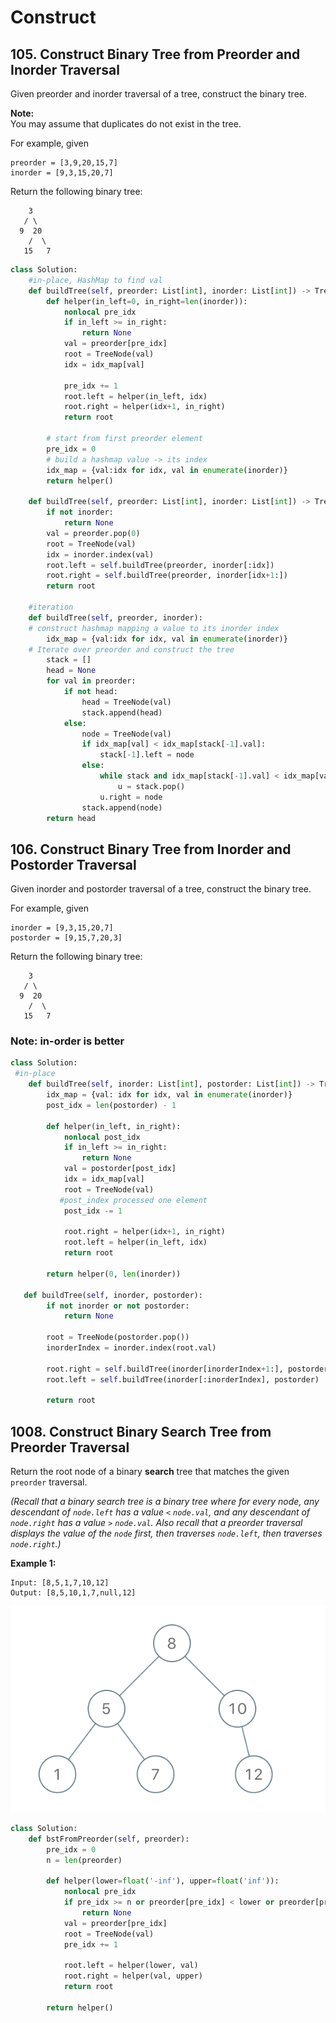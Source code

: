 # Construct

## 105. Construct Binary Tree from Preorder and Inorder Traversal

Given preorder and inorder traversal of a tree, construct the binary tree.

**Note:**  
You may assume that duplicates do not exist in the tree.

For example, given

```text
preorder = [3,9,20,15,7]
inorder = [9,3,15,20,7]
```

Return the following binary tree:

```text
    3
   / \
  9  20
    /  \
   15   7
```

```python
class Solution:
    #in-place, HashMap to find val
    def buildTree(self, preorder: List[int], inorder: List[int]) -> TreeNode:
        def helper(in_left=0, in_right=len(inorder)):
            nonlocal pre_idx
            if in_left >= in_right: 
                return None
            val = preorder[pre_idx]
            root = TreeNode(val)
            idx = idx_map[val]
            
            pre_idx += 1
            root.left = helper(in_left, idx)
            root.right = helper(idx+1, in_right)
            return root
            
        # start from first preorder element
        pre_idx = 0
        # build a hashmap value -> its index
        idx_map = {val:idx for idx, val in enumerate(inorder)} 
        return helper()
        
    def buildTree(self, preorder: List[int], inorder: List[int]) -> TreeNode:
        if not inorder:
            return None
        val = preorder.pop(0)
        root = TreeNode(val)
        idx = inorder.index(val)
        root.left = self.buildTree(preorder, inorder[:idx])
        root.right = self.buildTree(preorder, inorder[idx+1:])
        return root 
    
    #iteration   
    def buildTree(self, preorder, inorder):
	# construct hashmap mapping a value to its inorder index
        idx_map = {val:idx for idx, val in enumerate(inorder)} 			
	# Iterate over preorder and construct the tree 
        stack = []
        head = None
        for val in preorder:
            if not head:
                head = TreeNode(val)
                stack.append(head)
            else:
                node = TreeNode(val)
                if idx_map[val] < idx_map[stack[-1].val]:
                    stack[-1].left = node
                else:
                    while stack and idx_map[stack[-1].val] < idx_map[val]:
                        u = stack.pop()
                    u.right = node
                stack.append(node)
        return head
```

## 106. Construct Binary Tree from Inorder and Postorder Traversal

Given inorder and postorder traversal of a tree, construct the binary tree.

For example, given

```text
inorder = [9,3,15,20,7]
postorder = [9,15,7,20,3]
```

Return the following binary tree:

```text
    3
   / \
  9  20
    /  \
   15   7
```

### Note: in-order is better

```python
class Solution:
 #in-place
    def buildTree(self, inorder: List[int], postorder: List[int]) -> TreeNode:
        idx_map = {val: idx for idx, val in enumerate(inorder)}
        post_idx = len(postorder) - 1
        
        def helper(in_left, in_right):
            nonlocal post_idx
            if in_left >= in_right:
                return None
            val = postorder[post_idx]
            idx = idx_map[val]
            root = TreeNode(val)
           #post_index processed one element
            post_idx -= 1 
               
            root.right = helper(idx+1, in_right)
            root.left = helper(in_left, idx)
            return root
        
        return helper(0, len(inorder))
        
   def buildTree(self, inorder, postorder):
        if not inorder or not postorder:
            return None
        
        root = TreeNode(postorder.pop())
        inorderIndex = inorder.index(root.val)

        root.right = self.buildTree(inorder[inorderIndex+1:], postorder)
        root.left = self.buildTree(inorder[:inorderIndex], postorder)

        return root
```

## 1008. Construct Binary Search Tree from Preorder Traversal

Return the root node of a binary **search** tree that matches the given `preorder` traversal.

_\(Recall that a binary search tree is a binary tree where for every node, any descendant of `node.left` has a value `<` `node.val`, and any descendant of `node.right` has a value `>` `node.val`.  Also recall that a preorder traversal displays the value of the `node` first, then traverses `node.left`, then traverses `node.right`.\)_

**Example 1:**

```text
Input: [8,5,1,7,10,12]
Output: [8,5,10,1,7,null,12]
```

![](../../.gitbook/assets/image%20%2822%29.png)

```python
class Solution:
    def bstFromPreorder(self, preorder):
        pre_idx = 0
        n = len(preorder)
        
        def helper(lower=float('-inf'), upper=float('inf')):
            nonlocal pre_idx
            if pre_idx >= n or preorder[pre_idx] < lower or preorder[pre_idx] > upper:
                return None
            val = preorder[pre_idx]
            root = TreeNode(val)
            pre_idx += 1
            
            root.left = helper(lower, val)
            root.right = helper(val, upper)
            return root
        
        return helper()
```

